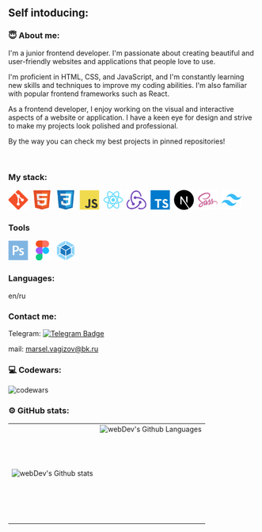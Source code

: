 ## Self intoducing:

### 😇 About me: 
I'm a junior frontend developer. I'm passionate about creating beautiful and user-friendly websites and applications that people love to use.

I'm proficient in HTML, CSS, and JavaScript, and I'm constantly learning new skills and techniques to improve my coding abilities. I'm also familiar with popular frontend frameworks such as React.

As a frontend developer, I enjoy working on the visual and interactive aspects of a website or application. I have a keen eye for design and strive to make my projects look polished and professional.

By the way you can check my best projects in pinned repositories!

<img src="https://komarev.com/ghpvc/?username=sxkzxqw&style=flat-square&color=red" alt=""/> 

### My stack:
<div>
  <img src="https://github.com/devicons/devicon/blob/master/icons/git/git-original.svg" title="git" alt="git" width="40" height="40"/>&nbsp
  <img src="https://github.com/devicons/devicon/blob/master/icons/html5/html5-original.svg" title="html5" alt="html5" width="40" height="40"/>&nbsp
  <img src="https://github.com/devicons/devicon/blob/master/icons/css3/css3-original.svg" title="css" alt="css" width="40" height="40"/>&nbsp
  <img src="https://github.com/devicons/devicon/blob/master/icons/javascript/javascript-original.svg" title="javascript" alt="javascript" width="40" height="40"/>&nbsp
  <img src="https://github.com/devicons/devicon/blob/master/icons/react/react-original.svg" title="reactjs" alt="reactjs" width="40" height="40"/>&nbsp
  <img src="https://github.com/devicons/devicon/blob/master/icons/redux/redux-original.svg" title="redux/redux-toolkit" alt="redux/redux-toolkit" width="40" height="40"/>&nbsp
  <img src="https://github.com/devicons/devicon/blob/master/icons/typescript/typescript-original.svg" title="typescript" alt="typescript" width="40" height="40"/>&nbsp
  <img src="https://github.com/devicons/devicon/blob/master/icons/nextjs/nextjs-original.svg" title="nextjs" alt="nextjs" width="40" height="40"/>&nbsp
  <img src="https://github.com/devicons/devicon/blob/master/icons/sass/sass-original.svg" title="Sass" alt="Sass" width="40" height="40"/>&nbsp
  <img src="https://github.com/devicons/devicon/blob/master/icons/tailwindcss/tailwindcss-plain.svg" title="tailwind" alt="tailwind" width="40" height="40"/>&nbsp
</div>

### Tools
<div>
  <img src="https://github.com/devicons/devicon/blob/master/icons/photoshop/photoshop-plain.svg" title="photoshop" alt="photoshop" width="40" height="40"/>&nbsp;
  <img src="https://github.com/devicons/devicon/blob/master/icons/figma/figma-original.svg" title="figma" alt="figma" width="40" height="40"/>&nbsp;
  <img src="https://github.com/devicons/devicon/blob/master/icons/webpack/webpack-original.svg" title="webpack" alt="webpack" width="40" height="40"/>&nbsp;
</div>

### Languages:
en/ru

### Contact me:
Telegram:
[![Telegram Badge](https://img.shields.io/badge/-sxkzxqw-blue?style=flat&logo=Telegram&logoColor=white)](https://t.me/sxkzxqw)

mail:
marsel.vagizov@bk.ru


### 💻 Codewars:

![codewars](https://www.codewars.com/users/sxkzxqw/badges/large)


### ⚙️ GitHub stats:

<table>
  <tr>
    <td>
      <img align="left" src="http://github-readme-streak-stats.herokuapp.com?user=sxkzxqw&theme=dark&background=000000" alt="webDev's Github stats" />
    </td>
    <td>
      <img height="195px" align="right" alt="webDev's Github Languages" src="https://github-readme-stats-sigma-five.vercel.app/api/top-langs/?username=sxkzxqw&layout=compact&theme=vision-friendly-dark&count_private=true&show_icons=true" />
    </td>
  </tr>
</table>
